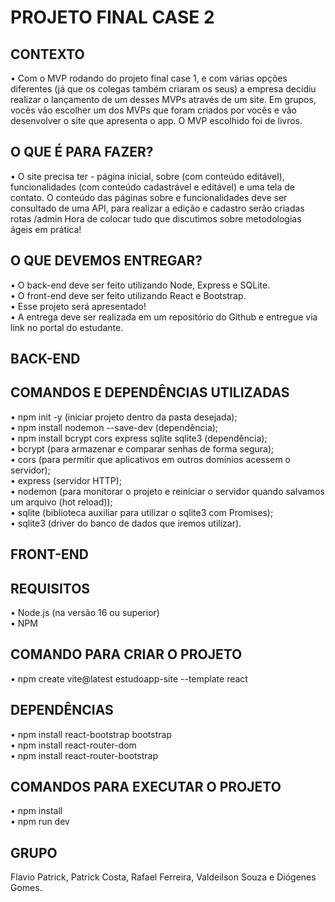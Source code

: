 <h1>PROJETO FINAL CASE 2</h1>

<h2>CONTEXTO</h2>

• Com o MVP rodando do projeto final case 1, e com várias opções diferentes (já que os colegas também criaram os seus) a empresa decidiu realizar o lançamento de um desses MVPs através de um site. Em grupos, vocês vão escolher um dos MVPs que foram criados por vocês e vão desenvolver o site que apresenta o app. O MVP escolhido foi de livros.

<h2>O QUE É PARA FAZER?</h2>

• O site precisa ter - página inicial, sobre (com conteúdo editável), funcionalidades (com conteúdo cadastrável e editável) e uma tela de contato. O conteúdo das páginas sobre e funcionalidades deve ser consultado de uma API, para realizar a edição e cadastro serão criadas rotas /admin Hora de colocar tudo que discutimos sobre metodologias ágeis em prática!

<h2>O QUE DEVEMOS ENTREGAR?</h2>

• O back-end deve ser feito utilizando Node, Express e SQLite.<br>
• O front-end deve ser feito utilizando React e Bootstrap.<br>
• Esse projeto será apresentado!<br>
• A entrega deve ser realizada em um repositório do Github e entregue via link no portal do estudante.<br>

<h2>BACK-END</h2>

<h2>COMANDOS E DEPENDÊNCIAS UTILIZADAS</h2>

• npm init -y (iniciar projeto dentro da pasta desejada);<br>
• npm install nodemon --save-dev (dependência);<br>
• npm install bcrypt cors express sqlite sqlite3 (dependência);<br>
• bcrypt (para armazenar e comparar senhas de forma segura);<br>
• cors (para permitir que aplicativos em outros domínios acessem o servidor);<br>
• express (servidor HTTP);<br>
• nodemon (para monitorar o projeto e reiniciar o servidor quando salvamos um arquivo (hot reload));<br>
• sqlite (biblioteca auxiliar para utilizar o sqlite3 com Promises);<br>
• sqlite3 (driver do banco de dados que iremos utilizar).<br>

<h2>FRONT-END</h2>

<h2>REQUISITOS</h2>

• Node.js (na versão 16 ou superior)<br>
• NPM<br>

<h2>COMANDO PARA CRIAR O PROJETO</h2>

• npm create vite@latest estudoapp-site --template react<br>

<h2>DEPENDÊNCIAS</h2>

• npm install react-bootstrap bootstrap<br>
• npm install react-router-dom<br>
• npm install react-router-bootstrap<br>

<h2>COMANDOS PARA EXECUTAR O PROJETO</h2>

• npm install<br>
• npm run dev<br>


<h2>GRUPO</h2>

Flavio Patrick, Patrick Costa, Rafael Ferreira, Valdeilson Souza e Diógenes Gomes.
